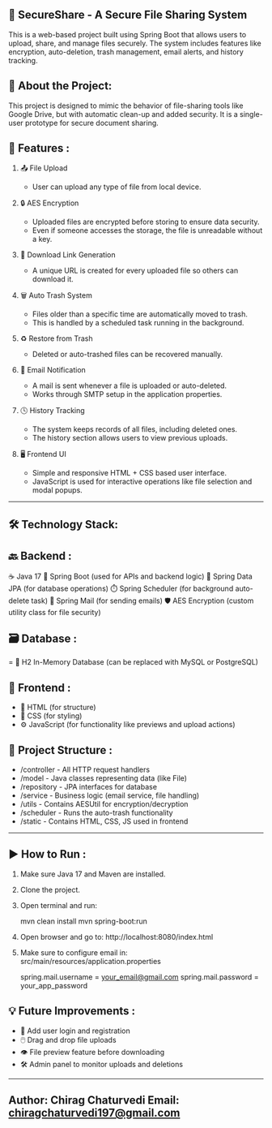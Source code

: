 🔐 SecureShare - A Secure File Sharing System
----------------------------------------------

This is a web-based project built using Spring Boot that allows users to upload, share, and manage files securely. The system includes features like encryption, auto-deletion, trash management, email alerts, and history tracking.

📄 About the Project:
-----------------------

This project is designed to mimic the behavior of file-sharing tools like Google Drive, but with automatic clean-up and added security. It is a single-user prototype for secure document sharing.

🚀 Features :
--------------

1. 📤 File Upload
   - User can upload any type of file from local device.

2. 🔒 AES Encryption
   - Uploaded files are encrypted before storing to ensure data security.
   - Even if someone accesses the storage, the file is unreadable without a key.

3. 🔗 Download Link Generation
   - A unique URL is created for every uploaded file so others can download it.

4. 🗑️ Auto Trash System
   - Files older than a specific time are automatically moved to trash.
   - This is handled by a scheduled task running in the background.

5. ♻️ Restore from Trash
   - Deleted or auto-trashed files can be recovered manually.

6. 📧 Email Notification
   - A mail is sent whenever a file is uploaded or auto-deleted.
   - Works through SMTP setup in the application properties.

7. 🕓 History Tracking
   - The system keeps records of all files, including deleted ones.
   - The history section allows users to view previous uploads.

8. 🖥️ Frontend UI
   - Simple and responsive HTML + CSS based user interface.
   - JavaScript is used for interactive operations like file selection and modal popups.

----------------------------------

🛠️ Technology Stack:
---------------------

🔙 Backend :
-------------
☕ Java 17
🌱 Spring Boot (used for APIs and backend logic)
🧩 Spring Data JPA (for database operations)
⏱️ Spring Scheduler (for background auto-delete task)
📩 Spring Mail (for sending emails)
🛡️ AES Encryption (custom utility class for file security)

🗃️ Database :
-------------
= 💾 H2 In-Memory Database (can be replaced with MySQL or PostgreSQL)

🎨 Frontend :
--------------
- 🧱 HTML (for structure)
- 🎨 CSS (for styling)
- ⚙️ JavaScript (for functionality like previews and upload actions)

📁 Project Structure :
----------------------
- /controller - All HTTP request handlers
- /model - Java classes representing data (like File)
- /repository - JPA interfaces for database
- /service - Business logic (email service, file handling)
- /utils - Contains AESUtil for encryption/decryption
- /scheduler - Runs the auto-trash functionality
- /static - Contains HTML, CSS, JS used in frontend

----------------------------------

▶️ How to Run :
----------------
1. Make sure Java 17 and Maven are installed.
2. Clone the project.
3. Open terminal and run:

   mvn clean install
   mvn spring-boot:run

4. Open browser and go to:
   http://localhost:8080/index.html

5. Make sure to configure email in:
   src/main/resources/application.properties

   spring.mail.username = your_email@gmail.com
   spring.mail.password = your_app_password


💡 Future Improvements :
------------------------

- 👤 Add user login and registration
- 🖱️ Drag and drop file uploads
- 👁️ File preview feature before downloading
- 🛠️ Admin panel to monitor uploads and deletions

------------------------------------------
   Author: Chirag Chaturvedi
   Email: chiragchaturvedi197@gmail.com
------------------------------------------
